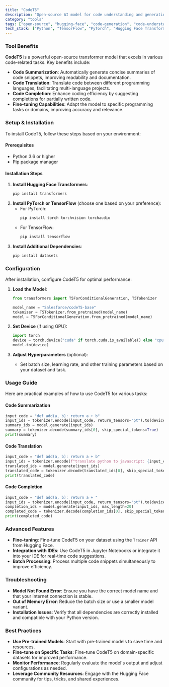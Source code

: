 ```yaml
---
title: "CodeT5"
description: "Open-source AI model for code understanding and generation, enabling developers to enhance productivity through code summarization, translation, and completion."
category: "tools"
tags: ["open-source", "hugging-face", "code-generation", "code-understanding", "research", "transformer", "NLP", "machine-learning"]
tech_stack: ["Python", "TensorFlow", "PyTorch", "Hugging Face Transformers", "Jupyter Notebook"]
---
```


### Tool Benefits
**CodeT5** is a powerful open-source transformer model that excels in various code-related tasks. Key benefits include:
- **Code Summarization**: Automatically generate concise summaries of code snippets, improving readability and documentation.
- **Code Translation**: Translate code between different programming languages, facilitating multi-language projects.
- **Code Completion**: Enhance coding efficiency by suggesting completions for partially written code.
- **Fine-tuning Capabilities**: Adapt the model to specific programming tasks or domains, improving accuracy and relevance.

### Setup & Installation
To install CodeT5, follow these steps based on your environment:

#### Prerequisites
- Python 3.6 or higher
- Pip package manager

#### Installation Steps
1. **Install Hugging Face Transformers**:
   ```bash
   pip install transformers
   ```
2. **Install PyTorch or TensorFlow** (choose one based on your preference):
   - For PyTorch:
     ```bash
     pip install torch torchvision torchaudio
     ```
   - For TensorFlow:
     ```bash
     pip install tensorflow
     ```
3. **Install Additional Dependencies**:
   ```bash
   pip install datasets
   ```

### Configuration
After installation, configure CodeT5 for optimal performance:

1. **Load the Model**:
   ```python
   from transformers import T5ForConditionalGeneration, T5Tokenizer

   model_name = "Salesforce/codeT5-base"
   tokenizer = T5Tokenizer.from_pretrained(model_name)
   model = T5ForConditionalGeneration.from_pretrained(model_name)
   ```

2. **Set Device** (if using GPU):
   ```python
   import torch
   device = torch.device("cuda" if torch.cuda.is_available() else "cpu")
   model.to(device)
   ```

3. **Adjust Hyperparameters** (optional):
   - Set batch size, learning rate, and other training parameters based on your dataset and task.

### Usage Guide
Here are practical examples of how to use CodeT5 for various tasks:

#### Code Summarization
```python
input_code = "def add(a, b): return a + b"
input_ids = tokenizer.encode(input_code, return_tensors="pt").to(device)
summary_ids = model.generate(input_ids)
summary = tokenizer.decode(summary_ids[0], skip_special_tokens=True)
print(summary)
```

#### Code Translation
```python
input_code = "def add(a, b): return a + b"
input_ids = tokenizer.encode(f"translate python to javascript: {input_code}", return_tensors="pt").to(device)
translated_ids = model.generate(input_ids)
translated_code = tokenizer.decode(translated_ids[0], skip_special_tokens=True)
print(translated_code)
```

#### Code Completion
```python
input_code = "def add(a, b): return a + "
input_ids = tokenizer.encode(input_code, return_tensors="pt").to(device)
completion_ids = model.generate(input_ids, max_length=20)
completed_code = tokenizer.decode(completion_ids[0], skip_special_tokens=True)
print(completed_code)
```

### Advanced Features
- **Fine-tuning**: Fine-tune CodeT5 on your dataset using the `Trainer` API from Hugging Face.
- **Integration with IDEs**: Use CodeT5 in Jupyter Notebooks or integrate it into your IDE for real-time code suggestions.
- **Batch Processing**: Process multiple code snippets simultaneously to improve efficiency.

### Troubleshooting
- **Model Not Found Error**: Ensure you have the correct model name and that your internet connection is stable.
- **Out of Memory Error**: Reduce the batch size or use a smaller model variant.
- **Installation Issues**: Verify that all dependencies are correctly installed and compatible with your Python version.

### Best Practices
- **Use Pre-trained Models**: Start with pre-trained models to save time and resources.
- **Fine-tune on Specific Tasks**: Fine-tune CodeT5 on domain-specific datasets for improved performance.
- **Monitor Performance**: Regularly evaluate the model's output and adjust configurations as needed.
- **Leverage Community Resources**: Engage with the Hugging Face community for tips, tricks, and shared experiences.